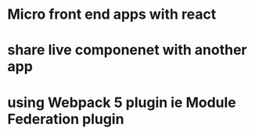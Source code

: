# Micro front end apps with react
# share live componenet with another app 
# using Webpack 5 plugin ie Module Federation plugin